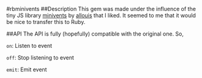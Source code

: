 #rbminivents
##Description
This gem was made under the influence of the tiny JS library [minivents](https://github.com/allouis/minivents) by [allouis](https://github.com/allouis) that I liked. It seemed to me that it would be nice to transfer this to Ruby.

##API
The API is fully (hopefully) compatible with the original one.
So,

`on`: Listen to event

`off`: Stop listening to event

`emit`: Emit event
